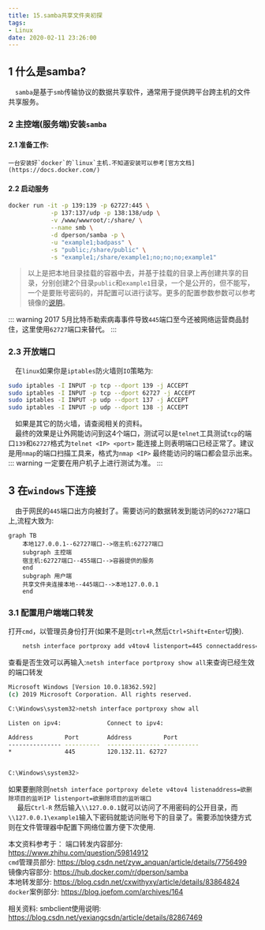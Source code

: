 ```yaml
---
title: 15.samba共享文件夹初探
tags:
- Linux
date: 2020-02-11 23:26:00
---
```

## 1 什么是samba?
&emsp;`samba`是基于`smb`传输协议的数据共享软件，通常用于提供跨平台跨主机的文件共享服务。

### 2 主控端(服务端)安装`samba`

#### 2.1 准备工作:
	一台安装好`docker`的`linux`主机.不知道安装可以参考[官方文档](https://docs.docker.com/)
#### 2.2 启动服务

``` bash
docker run -it -p 139:139 -p 62727:445 \
			-p 137:137/udp -p 138:138/udp \
            -v /www/wwwroot/:/share/ \
            --name smb \
            -d dperson/samba -p \
            -u "example1;badpass" \
            -s "public;/share/public" \
            -s "example1;/share/example1;no;no;no;example1" 
```
> 以上是把本地目录挂载的容器中去，并基于挂载的目录上再创建共享的目录，分别创建2个目录`public`和`example1`目录，一个是公开的，但不能写，一个是要账号密码的，并配置可以进行读写。更多的配置参数参数可以参考镜像的[说明](https://hub.docker.com/r/dperson/samba)。
<!--more-->
::: warning
2017 5月比特币勒索病毒事件导致`445`端口至今还被网络运营商品封住，这里使用`62727`端口来替代。
:::
### 2.3 开放端口
&emsp;在`linux`如果你是`iptables`防火墙则`IO`策略为:
``` bash
sudo iptables -I INPUT -p tcp --dport 139 -j ACCEPT
sudo iptables -I INPUT -p tcp --dport 62727 -j ACCEPT 
sudo iptables -I INPUT -p udp --dport 137 -j ACCEPT
sudo iptables -I INPUT -p udp --dport 138 -j ACCEPT
```
&emsp;如果是其它的防火墙，请查阅相关的资料。  
&emsp;最终的效果是让外网能访问到这4个端口，测试可以是`telnet`工具测试`tcp`的端口`139`和`62727`格式为`telnet <IP> <port>` 能连接上则表明端口已经正常了。建议是用`nmap`的端口扫描工具来，格式为`nmap <IP>` 最终能访问的端口都会显示出来。
::: warning
一定要在用户机子上进行测试为准。
:::

## 3 在`windows`下连接
&emsp;由于网民的`445`端口出方向被封了。需要访问的数据转发到能访问的`62727`端口上,流程大致为:

``` mermaid
graph TB
    本地127.0.0.1--62727端口-->宿主机:62727端口
    subgraph 主控端
    宿主机:62727端口--455端口-->容器提供的服务
    end
    subgraph 用户端
    共享文件夹连接本地--445端口-->本地127.0.0.1
    end
```


### 3.1 配置用户端端口转发
打开`cmd`，以管理员身份打开(如果不是则`ctrl+R`,然后`Ctrl+Shift+Enter`切换).
``` bash 
	netsh interface portproxy add v4tov4 listenport=445 connectaddress=远程ip connectport=62727
```
查看是否生效可以再输入:`netsh interface portproxy show all`来查询已经生效的端口转发
``` bash
Microsoft Windows [Version 10.0.18362.592]
(c) 2019 Microsoft Corporation. All rights reserved.

C:\Windows\system32>netsh interface portproxy show all

Listen on ipv4:             Connect to ipv4:

Address         Port        Address         Port
--------------- ----------  --------------- ----------
*               445         120.132.11. 62727


C:\Windows\system32>
```
如果要删除则`netsh interface portproxy delete v4tov4 listenaddress=欲删除项目的监听IP listenport=欲删除项目的监听端口`  
&emsp; 最后`Ctrl-R` 然后输入`\\127.0.0.1`就可以访问了不用密码的公开目录，而`\\127.0.0.1\example1`输入下密码就能访问账号下的目录了。需要添加快捷方式则在文件管理器中配置下网络位置方便下次使用.

本文资料参考于：
端口转发内容部分: https://www.zhihu.com/question/59814912  
`cmd`管理员部分: https://blog.csdn.net/zyw_anquan/article/details/7756499  
镜像内容部分: https://hub.docker.com/r/dperson/samba  
本地转发部分: https://blog.csdn.net/cxwithyxy/article/details/83864824
`docker`案例部分: https://blog.joefom.com/archives/164

相关资料:
smbclient使用说明: https://blog.csdn.net/yexiangcsdn/article/details/82867469
